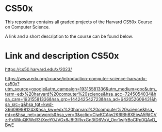 # CS50x
This repository contains all graded projects of the Harvard CS50x Course on Computer Science.

A link and a short description to the course can be found below.

# Link and description CS50x
https://cs50.harvard.edu/x/2023/

https://www.edx.org/course/introduction-computer-science-harvardx-cs50x?utm_source=google&utm_campaign=19315581336&utm_medium=cpc&utm_term=edx%20harvard%20computer%20science&hsa_acc=7245054034&hsa_cam=19315581336&hsa_grp=144242542723&hsa_ad=642052609431&hsa_src=g&hsa_tgt=kwd-366099981243&hsa_kw=edx%20harvard%20computer%20science&hsa_mt=e&hsa_net=adwords&hsa_ver=3&gclid=CjwKCAjw2K6lBhBXEiwA5RjtCVzrFxWiIuQKWcR3tXeeY0JVGx8J8t3lRvxGn3tD6VxV_Onr1wjfrBoCRp0QAvD_BwE




